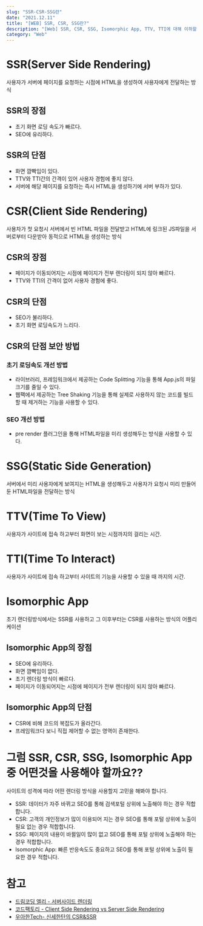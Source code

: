 ```yaml
---
slug: "SSR-CSR-SSG란"
date: "2021.12.11"
title: "[WEB] SSR, CSR, SSG란?"
description: "[Web] SSR, CSR, SSG, Isomorphic App, TTV, TTI에 대해 이하할 수 있다."
category: "Web"
---
```


# SSR(Server Side Rendering)

사용자가 서버에 페이지를 요청하는 시점에 HTML을 생성하여 사용자에게 전달하는 방식

## SSR의 장점

- 초기 화면 로딩 속도가 빠르다.
- SEO에 유리하다.

## SSR의 단점

- 화면 깜빡임이 있다.
- TTV와 TTI간의 간격이 있어 사용자 경험에 좋지 않다.
- 서버에 해당 페이지를 요청하는 즉시 HTML을 생성하기에 서버 부하가 있다.

# CSR(Client Side Rendering)

사용차가 첫 요청시 서버에서 빈 HTML 파일을 전달받고 HTML에 링크된 JS파일을 서버로부터 다운받아 동적으로 HTML을 생성하는 방식

## CSR의 장점

- 페이지가 이동되어지는 시점에 페이지가 전부 렌더링이 되지 않아 빠르다.
- TTV와 TTI의 간격이 없어 사용자 경험에 좋다.

## CSR의 단점

- SEO가 불리하다.
- 초기 화면 로딩속도가 느리다.

## CSR의 단점 보안 방법

### 초기 로딩속도 개선 방법

- 라이브러리, 프레임워크에서 제공하는 Code Splitting 기능을 통해 App.js의 파일 크기를 줄일 수 있다.
- 웹팩에서 제공하는 Tree Shaking 기능을 통해 실제로 사용하지 않는 코드를 빌드할 때 제거하는 기능을 사용할 수 있다.

### SEO 개선 방법

- pre render 플러그인을 통해 HTML파일을 미리 생성해두는 방식을 사용할 수 있다.

# SSG(Static Side Generation)

서버에서 미리 사용자에게 보여지는 HTML을 생성해두고 사용자가 요청시 미리 만들어 둔 HTML파일을 전달하는 방식

# TTV(Time To View)

사용자가 사이트에 접속 하고부터 화면이 보는 시점까지의 걸리는 시간.

# TTI(Time To Interact)

사용자가 사이트에 접속 하고부터 사이트의 기능을 사용할 수 있을 때 까지의 시간.

# Isomorphic App

초기 랜더링방식에서는 SSR를 사용하고 그 이후부터는 CSR를 사용하는 방식의 어플리케이션

## Isomorphic App의 장점

- SEO에 유리하다.
- 화면 깜빡임이 없다.
- 초기 렌더링 방식이 빠르다.
- 페이지가 이동되어지는 시점에 페이지가 전부 렌더링이 되지 않아 빠르다.

## Isomorphic App의 단점

- CSR에 비해 코드의 복잡도가 올라간다.
- 프레임워크다 보니 직접 제어할 수 없는 영역이 존재한다.

# 그럼 SSR, CSR, SSG, Isomorphic App 중 어떤것을 사용해야 할까요??

사이트의 성격에 따라 어떤 렌더링 방식을 사용할지 고민을 해봐야 합니다.

- SSR: 데이터가 자주 바뀌고 SEO를 통해 검색포털 상위에 노출해야 하는 경우 적합합니다.
- CSR: 고객의 개인정보가 많이 이용되어 지는 경우 SEO를 통해 포털 상위에 노출이 필요 없는 경우 적합합니다.
- SSG: 페이지의 내용이 바뀔일이 많이 없고 SEO를 통해 포털 상위에 노출해야 하는 경우 적합합니다.
- Isomorphic App: 빠른 반응속도도 중요하고 SEO를 통해 포털 상위에 노출이 필요한 경우 적합니다.

# 참고

- [드림코딩 엘리 - 서버사이드 렌더링](https://www.youtube.com/watch?v=iZ9csAfU5Os)
- [코드팩토리 - Client Side Rendering vs Server Side Rendering](https://www.youtube.com/watch?v=5W72UHb-9iI)
- [우아한Tech- 신세한탄의 CSR&SSR](https://www.youtube.com/watch?v=YuqB8D6eCKE)
